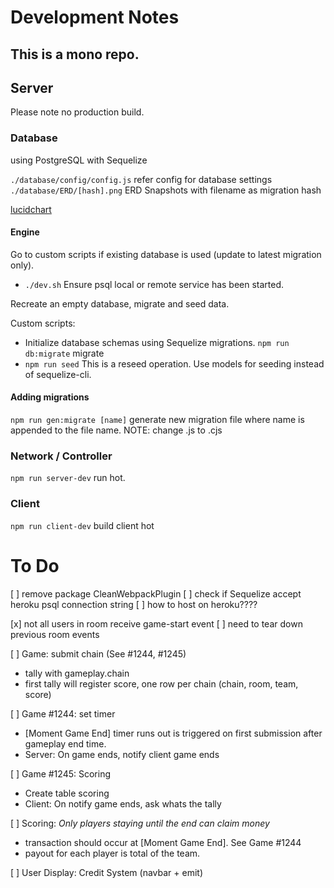 # Development Notes

## This is a mono repo.

## Server

Please note no production build.

### Database

using PostgreSQL with Sequelize

`./database/config/config.js` refer config for database settings
`./database/ERD/[hash].png` ERD Snapshots with filename as migration hash

[lucidchart](https://lucid.app/lucidchart/ace1cdac-b17b-49e0-a04f-3f69d17f598c/edit?invitationId=inv_9788bdc8-aa64-4d17-8180-88289227ac33)

#### Engine

Go to custom scripts if existing database is used (update to latest migration only).

- `./dev.sh` Ensure psql local or remote service has been started.

Recreate an empty database, migrate and seed data.

Custom scripts:

- Initialize database schemas using Sequelize migrations.
  `npm run db:migrate` migrate
- `npm run seed` This is a reseed operation. Use models for seeding instead of sequelize-cli.

#### Adding migrations

`npm run gen:migrate [name]` generate new migration file where name is appended to the file name. NOTE: change .js to .cjs

### Network / Controller

`npm run server-dev` run hot.

### Client

`npm run client-dev` build client hot




# To Do
[ ] remove package CleanWebpackPlugin
[ ] check if Sequelize accept heroku psql connection string
[ ] how to host on heroku????

[x] not all users in room receive game-start event
[ ] need to tear down previous room events


[ ] Game: submit chain (See #1244, #1245)
  - tally with gameplay.chain
  - first tally will register score, one row per chain (chain, room, team, score)

[ ] Game #1244: set timer
  - [Moment Game End] timer runs out is triggered on first submission after gameplay end time. 
  - Server: On game ends, notify client game ends

[ ] Game #1245: Scoring 
  - Create table scoring
  - Client: On notify game ends, ask whats the tally

[ ] Scoring: *Only players staying until the end can claim money*
  - transaction should occur at [Moment Game End]. See Game #1244
  - payout for each player is total of the team.

[ ] User Display: Credit System (navbar + emit)
